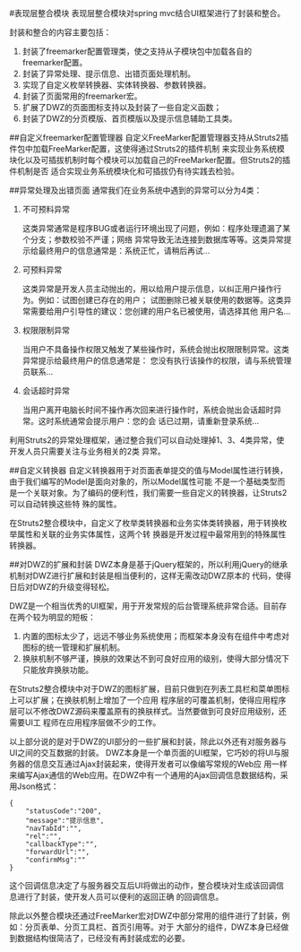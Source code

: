 #表现层整合模块
表现层整合模块对spring mvc结合UI框架进行了封装和整合。

封装和整合的内容主要包括：

1. 封装了freemarker配置管理类，使之支持从子模块包中加载各自的freemarker配置。
2. 封装了异常处理、提示信息、出错页面处理机制。
3. 实现了自定义枚举转换器、实体转换器、参数转换器。
4. 封装了页面常用的freemarker宏。
4. 扩展了DWZ的页面图标支持以及封装了一些自定义函数；
5. 封装了DWZ的分页模版、首页模版以及提示信息辅助工具类。

##自定义freemarker配置管理器
自定义FreeMarker配置管理器支持从Struts2插件包中加载FreeMarker配置，这使得通过Struts2的插件机制
来实现业务系统模块化以及可插拔机制时每个模块可以加载自己的FreeMarker配置。但Struts2的插件机制是否
适合实现业务系统模块化和可插拔仍有待实践去检验。

##异常处理及出错页面
通常我们在业务系统中遇到的异常可以分为4类：

1.	不可预料异常

	这类异常通常是程序BUG或者运行环境出现了问题，例如：程序处理遗漏了某个分支；参数校验不严谨；网络
	异常导致无法连接到数据库等等。这类异常提示给最终用户的信息通常是：系统正忙，请稍后再试...
	
2.	可预料异常

	这类异常是开发人员主动抛出的，用以给用户提示信息，以纠正用户操作行为。例如：试图创建已存在的用户；
	试图删除已被关联使用的数据等。这类异常需要给用户引导性的建议：您创建的用户名已被使用，请选择其他
	用户名...
	
3.	权限限制异常

	当用户不具备操作权限又触发了某些操作时，系统会抛出权限限制异常。这类异常提示给最终用户的信息通常是：
	您没有执行该操作的权限，请与系统管理员联系...

4.	会话超时异常

	当用户离开电脑长时间不操作再次回来进行操作时，系统会抛出会话超时异常。这时系统通常会提示用户：您的会
	话已过期，请重新登录系统...
	
利用Struts2的异常处理框架，通过整合我们可以自动处理掉1、3、4类异常，使开发人员只需要关注与业务相关的2类
异常。

##自定义转换器
自定义转换器用于对页面表单提交的值与Model属性进行转换，由于我们编写的Model是面向对象的，所以Model属性可能
不是一个基础类型而是一个关联对象。为了编码的便利性，我们需要一些自定义的转换器，让Struts2可以自动转换这些特
殊的属性。

在Struts2整合模块中，自定义了枚举类转换器和业务实体类转换器，用于转换枚举属性和关联的业务实体属性，这两个转
换器是开发过程中最常用到的特殊属性转换器。

##对DWZ的扩展和封装
DWZ本身是基于jQuery框架的，所以利用jQuery的继承机制对DWZ进行扩展和封装是相当便利的，这样无需改动DWZ原本的
代码，使得日后对DWZ的升级变得轻松。

DWZ是一个相当优秀的UI框架，用于开发常规的后台管理系统非常合适。目前存在两个较为明显的短板：

1.	内置的图标太少了，远远不够业务系统使用；而框架本身没有在组件中考虑对图标的统一管理和扩展机制。
2.	换肤机制不够严谨，换肤的效果达不到可良好应用的级别，使得大部分情况下只能放弃换肤功能。

在Struts2整合模块中对于DWZ的图标扩展，目前只做到在列表工具栏和菜单图标上可以扩展；在换肤机制上增加了一个应用
程序层的可覆盖机制，使得应用程序层可以不修改DWZ源码来覆盖原有的换肤样式。当然要做到可良好应用级别，还需要UI工
程师在应用程序层做不少的工作。

以上部分说的是对于DWZ的UI部分的一些扩展和封装，除此以外还有对服务器与UI之间的交互数据的封装。
DWZ本身是一个单页面的UI框架，它巧妙的将UI与服务器的信息交互通过Ajax封装起来，使得开发者可以像编写常规的Web应
用一样来编写Ajax通信的Web应用。在DWZ中有一个通用的Ajax回调信息数据结构，采用Json格式：

	{
		"statusCode":"200",
		"message":"提示信息",
		"navTabId":"",
		"rel":"",
		"callbackType":"",
		"forwardUrl":"",
		"confirmMsg":""
	}
	
这个回调信息决定了与服务器交互后UI将做出的动作，整合模块对生成该回调信息进行了封装，使开发人员可以便利的返回正确
的回调信息。

除此以外整合模块还通过FreeMarker宏对DWZ中部分常用的组件进行了封装，例如：分页表单、分页工具栏、首页引用等。对于
大部分的组件，DWZ本身已经做到数据结构很简洁了，已经没有再封装成宏的必要。